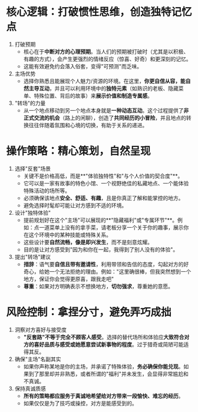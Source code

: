 # 核心逻辑：打破惯性思维，创造独特记忆点
1. 打破预期
   - 核心在于**中断对方的心理预期**。当人们的预期被打破时（尤其是以积极、有趣的方式），会产生更强烈的情绪反应（惊喜、好奇）和更深刻的记忆。
   - 这能有效避免约会落入俗套，变得"可预测"而乏味。
2. 主场优势
   - 选择你熟悉且能展现个人魅力/资源的环境。在这里，**你更自信从容，能自然主导互动**，并且可以利用环境中的**独特元素**（如熟识的老板、隐藏菜单、特殊位置、背后的故事）来**展示价值和制造专属感**。
3. "转场"的力量
   - 从一个地点移动到另一个地点本身就是**一种动态互动**。这个过程提供了**非正式交流的机会**（路上的闲聊），创造了**共同经历的小冒险**，并且地点的转换往往伴随着氛围和心境的切换，有助于关系的递进。

# 操作策略：精心策划，自然呈现
1. 选择"反套"场景
   - 关键不是价格高低，而是**"体验独特性"和"与个人价值的契合度"**。
   - 它可以是一家有故事的特色小馆、一个视野绝佳的私藏地点、一个能体验特殊活动的场所等。
   - 必须确保该地点**安全、舒适、有趣**，且是你真正了解和能掌控的地方。
   - 避免选择时髦却可能让对方感到不适的环境。
2. 设计"独特体验"
   - 提前规划好在这个"主场"可以展现的**"隐藏福利"或"专属环节"**。例如：点一道菜单上没有的拿手菜，请老板分享一个关于你的趣事，展示你在这个环境中的某种技能或特殊关系。
   - 这些设计要**自然流畅，像是即兴发生**，而不是刻意炫耀。
   - 目的是让对方感受到"因为和你在一起，我得到了别人没有的体验"。
3. 提出"转场"建议
   - **措辞**：语气要**自信且带有邀请性**，利用带领和告信的态度，勾起对方的好奇心，给她一个无法拒绝的理由。例如："这里确很棒，但我突然想到一个地方，保证你会觉得更原喜，跟我走吧"
   - **尊重**：如果对方明确表示不想换地方，**切勿强求**，尊重她的意愿。

# 风险控制：拿捏分寸，避免弄巧成拙
1. 洞察对方喜好与接受度
   - **"反套路"不等于完全不顾客人感受**。选择的替代场所和体验应**大致符合对方的喜好品质与感受或她愿意尝试新事物的程度**。过于猎奇或简陋可能适得其反。
2. 确保"主场"名副其实
   - 如果你声称某地是你的主场，并承诺了特殊体验，**务必确保你能兑现**。如果到了那里却并非熟悉，或者所谓的"福利"并未发生，会显得非常尴尬和不真诚。
3. 保持真诚质感
   - **所有的策略都应服务于真诚地希望给对方带来一段愉快、难忘的经历**。
   - 如果仅仅是为了技巧或操控，对方是能感受到的。 